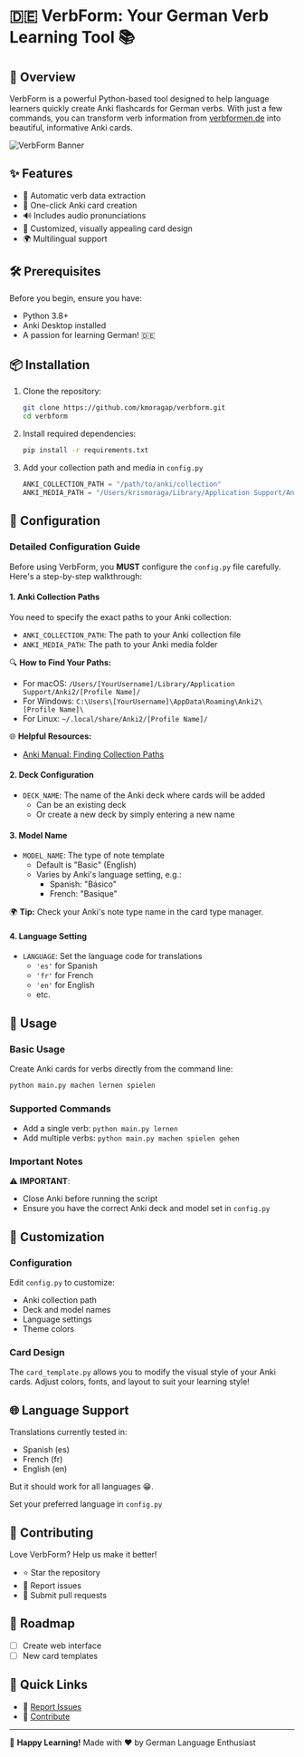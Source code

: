 # 🇩🇪 VerbForm: Your German Verb Learning Tool 📚

## 🌟 Overview

VerbForm is a powerful Python-based tool designed to help language learners quickly create Anki flashcards for German verbs. With just a few commands, you can transform verb information from [verbformen.de](https://www.verbformen.de) into beautiful, informative Anki cards.

![VerbForm Banner](verbform.gif)

## ✨ Features

- 🤖 Automatic verb data extraction
- 📇 One-click Anki card creation
- 🔊 Includes audio pronunciations
- 🌈 Customized, visually appealing card design
- 🌍 Multilingual support

## 🛠 Prerequisites

Before you begin, ensure you have:

- Python 3.8+
- Anki Desktop installed
- A passion for learning German! 🇩🇪

## 📦 Installation

1. Clone the repository:
   ```bash
   git clone https://github.com/kmoragap/verbform.git
   cd verbform
   ```

2. Install required dependencies:
   ```bash
   pip install -r requirements.txt
   ```
3. Add your collection path and media in `config.py`
   ```python
   ANKI_COLLECTION_PATH = "/path/to/anki/collection"
   ANKI_MEDIA_PATH = "/Users/krismoraga/Library/Application Support/Anki2/Usuario 1/collection.media"
   ```

## 🔧 Configuration

### Detailed Configuration Guide

Before using VerbForm, you **MUST** configure the `config.py` file carefully. Here's a step-by-step walkthrough:

#### 1. Anki Collection Paths

You need to specify the exact paths to your Anki collection:

- `ANKI_COLLECTION_PATH`: The path to your Anki collection file
- `ANKI_MEDIA_PATH`: The path to your Anki media folder

🔍 **How to Find Your Paths:**
- For macOS: `/Users/[YourUsername]/Library/Application Support/Anki2/[Profile Name]/`
- For Windows: `C:\Users\[YourUsername]\AppData\Roaming\Anki2\[Profile Name]\`
- For Linux: `~/.local/share/Anki2/[Profile Name]/`

🌐 **Helpful Resources:**
- [Anki Manual: Finding Collection Paths](https://docs.ankiweb.net/files.html)

#### 2. Deck Configuration

- `DECK_NAME`: The name of the Anki deck where cards will be added
  - Can be an existing deck
  - Or create a new deck by simply entering a new name

#### 3. Model Name

- `MODEL_NAME`: The type of note template
  - Default is "Basic" (English)
  - Varies by Anki's language setting, e.g.:
    - Spanish: "Básico"
    - French: "Basique"

🌍 **Tip:** Check your Anki's note type name in the card type manager.

#### 4. Language Setting

- `LANGUAGE`: Set the language code for translations
  - `'es'` for Spanish
  - `'fr'` for French
  - `'en'` for English
  - etc.

## 🚀 Usage

### Basic Usage

Create Anki cards for verbs directly from the command line:

```bash
python main.py machen lernen spielen
```

### Supported Commands

- Add a single verb: `python main.py lernen`
- Add multiple verbs: `python main.py machen spielen gehen`

### Important Notes

⚠️ **IMPORTANT**: 
- Close Anki before running the script
- Ensure you have the correct Anki deck and model set in `config.py`

## 🎨 Customization

### Configuration

Edit `config.py` to customize:
- Anki collection path
- Deck and model names
- Language settings
- Theme colors

### Card Design

The `card_template.py` allows you to modify the visual style of your Anki cards. Adjust colors, fonts, and layout to suit your learning style!

## 🌐 Language Support

Translations currently tested in:
- Spanish (es)
- French (fr)
- English (en)

But it should work for all languages 😁.

Set your preferred language in `config.py`

## 🤝 Contributing

Love VerbForm? Help us make it better!

- ⭐ Star the repository
- 🐛 Report issues
- 🚀 Submit pull requests

## 📍 Roadmap

- [ ] Create web interface
- [ ] New card templates

## 🔗 Quick Links

- 🐛 [Report Issues](https://github.com/kmoragap/verbform/issues)
- 🌟 [Contribute](https://github.com/kmoragap/verbform/pulls)


---

🌈 **Happy Learning!** Made with ❤️ by German Language Enthusiast
